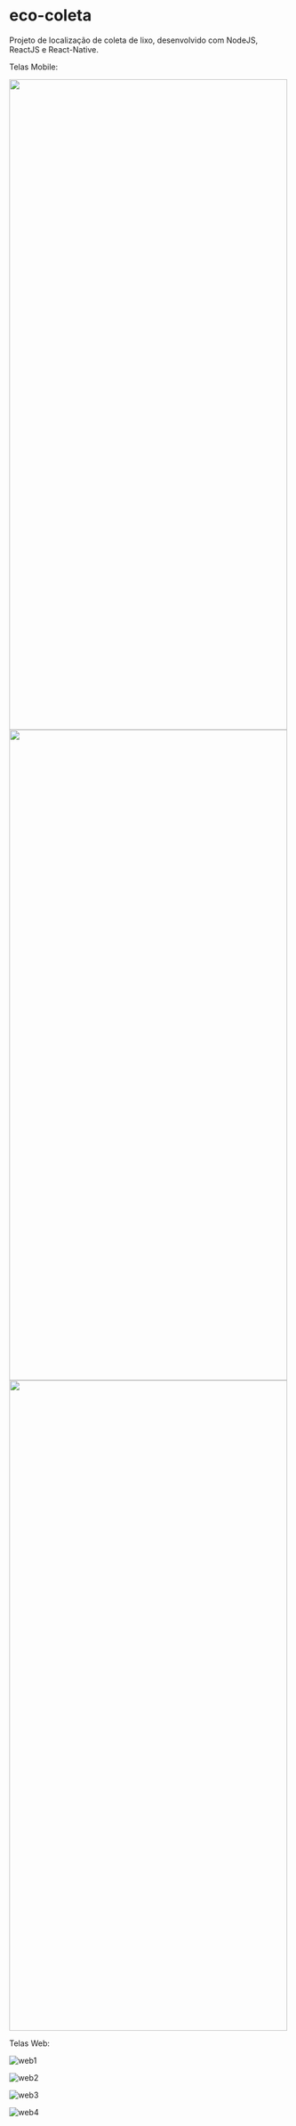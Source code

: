 # eco-coleta
Projeto de localização de coleta de lixo, desenvolvido com NodeJS, ReactJS e React-Native.

Telas Mobile:

<img src="https://user-images.githubusercontent.com/55992886/160906478-a02d61d1-672b-43e8-ab11-8021fe4b5576.png" width="500" height="1170">

<img src="https://user-images.githubusercontent.com/55992886/160906486-87e878e8-eef8-4f51-bcd1-1835d329d992.png" width="500" height="1170">

<img src="https://user-images.githubusercontent.com/55992886/160906503-a6ce59a6-54c6-4c9f-8a85-6d74e235af0c.png" width="500" height="1170">


Telas Web:

![web1](https://user-images.githubusercontent.com/55992886/160907022-2fb345a2-0cf7-4ae3-9fee-e8306cfca044.png)

![web2](https://user-images.githubusercontent.com/55992886/160907026-efbafbee-172e-4953-aebe-834fda105633.png)

![web3](https://user-images.githubusercontent.com/55992886/160907017-5ec2e553-ae16-44d7-ad76-7bb3a95d9aeb.png)

![web4](https://user-images.githubusercontent.com/55992886/160907009-3ad27aed-8b9a-4c08-9017-cb6c736a78ef.png)
